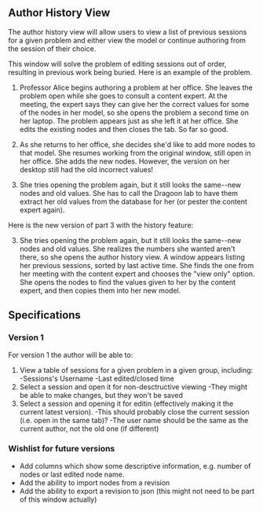 ## Author History View ##
The author history view will allow users to view a list of previous sessions for a given problem and either view the model or continue authoring from the session of their choice.

This window will solve the problem of editing sessions out of order, resulting in previous work being buried.  Here is an example of the problem.

1) Professor Alice begins authoring a problem at her office.  She leaves the problem open while she goes to consult a content expert.  At the meeting, the expert says they can give her the correct values for some of the nodes in her model, so she opens the problem a second time on her laptop.  The problem appears just as she left it at her office.  She edits the existing nodes and then closes the tab.  So far so good.

2) As she returns to her office, she decides she'd like to add more nodes to that model.  She resumes working from the original window, still open in her office.  She adds the new nodes.  However, the version on her desktop still had the old incorrect values!

3) She tries opening the problem again, but it still looks the same--new nodes and old values.  She has to call the Dragoon lab to have them extract her old values from the database for her (or pester the content expert again).

Here is the new version of part 3 with the history feature:

3) She tries opening the problem again, but it still looks the same--new nodes and old values.  She realizes the numbers she wanted aren't there, so she opens the author history view.  A window appears listing her previous sessions, sorted by last active time.  She finds the one from her meeting with the content expert and chooses the "view only" option.  She opens the nodes to find the values given to her by the content expert, and then copies them into her new model.

## Specifications ##

### Version 1 ###
For version 1 the author will be able to:

1. View a table of sessions for a given problem in a given group, including:
  -Sessions's Username
  -Last edited/closed time
2. Select a session and open it for non-desctructive viewing
  -They might be able to make changes, but they won't be saved
3. Select a session and opening it for editin (effectively making it the current latest version).
  -This should probably close the current session (i.e. open in the same tab)?
  -The user name should be the same as the current author, not the old one (if different)

### Wishlist for future versions ###
* Add columns which show some descriptive information, e.g. number of nodes or last edited node name.
* Add the ability to import nodes from a revision
* Add the ability to export a revision to json (this might not need to be part of this window actually)

